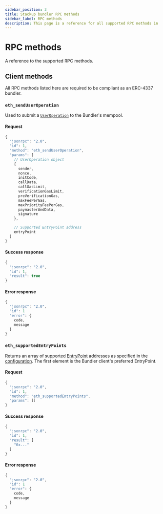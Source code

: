 ```yaml
---
sidebar_position: 3
title: Stackup bundler RPC methods
sidebar_label: RPC methods
description: This page is a reference for all supported RPC methods in stackup-bundler, Stackup's ERC-4337 service.
---
```


# RPC methods

A reference to the supported RPC methods.

<head>
  <meta name="title" content="Stackup bundler RPC methods | Stackup" />
  <meta name="og:title" content="Stackup bundler RPC methods | Stackup" />
  <meta name="description" content="This page is a reference for all supported RPC methods in stackup-bundler, Stackup's ERC-4337 service." />
  <meta name="og:description" content="This page is a reference for all supported RPC methods in stackup-bundler, Stackup's ERC-4337 service." />
  <meta name="keywords" content="ERC-4337 RPC,
    ERC-4337 bundler,
    stackup-bundler,
    account abstraction,
    eth_sendUserOperation,
    UserOperation,
    geth ERC-4337,
    EntryPoint,
    entry points" />
  <meta name="og:keywords" content="ERC-4337 RPC,
    ERC-4337 bundler,
    stackup-bundler,
    account abstraction,
    eth_sendUserOperation,
    UserOperation,
    geth ERC-4337,
    EntryPoint,
    entry points" />
</head>

## Client methods

All RPC methods listed here are required to be compliant as an ERC-4337 bundler.

### `eth_sendUserOperation`

Used to submit a [`UserOperation`](../../introduction/erc-4337-overview.md#useroperation) to the Bundler's mempool.

#### Request

```typescript
{
  "jsonrpc": "2.0",
  "id": 1,
  "method": "eth_sendUserOperation",
  "params": [
    // UserOperation object
    {
      sender,
      nonce,
      initCode,
      callData,
      callGasLimit,
      verificationGasLimit,
      preVerificationGas,
      maxFeePerGas,
      maxPriorityFeePerGas,
      paymasterAndData,
      signature
    },

    // Supported EntryPoint address
    entryPoint
  ]
}
```

#### Success response

```typescript
{
  "jsonrpc": "2.0",
  "id": 1,
  "result": true
}
```

#### Error response

```typescript
{
  "jsonrpc": "2.0",
  "id": 1
  "error": {
    code,
    message
  }
}
```

### `eth_supportedEntryPoints`

Returns an array of supported [EntryPoint](../../introduction/erc-4337-overview.md#entrypoint) addresses as specified in the [configuration](./configure.md). The first element is the Bundler client's preferred EntryPoint.

#### Request

```typescript
{
  "jsonrpc": "2.0",
  "id": 1,
  "method": "eth_supportedEntryPoints",
  "params": []
}
```

#### Success response

```typescript
{
  "jsonrpc": "2.0",
  "id": 1,
  "result": [
    "0x..."
  ]
}
```

#### Error response

```typescript
{
  "jsonrpc": "2.0",
  "id": 1
  "error": {
    code,
    message
  }
}
```

